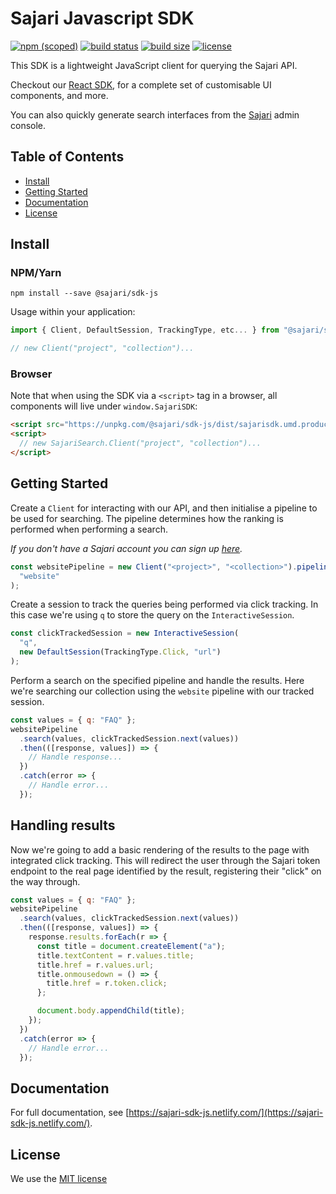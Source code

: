 # Sajari Javascript SDK

[![npm (scoped)](https://img.shields.io/npm/v/@sajari/sdk-js.svg?style=flat-square)](https://www.npmjs.com/package/@sajari/sdk-js)
[![build status](https://img.shields.io/travis/sajari/sajari-sdk-js/master.svg?style=flat-square)](https://travis-ci.org/sajari/sajari-sdk-js)
[![build size](https://img.shields.io/bundlephobia/minzip/@sajari/sdk-js.svg)](https://img.shields.io/bundlephobia/minzip/@sajari/sdk-js.svg)
[![license](https://img.shields.io/badge/license-MIT-green.svg?style=flat-square)](./LICENSE)

This SDK is a lightweight JavaScript client for querying the Sajari API.

Checkout our [React SDK](https://www.github.com/sajari/sajari-sdk-react), for a complete set of customisable UI components, and more.

You can also quickly generate search interfaces from the [Sajari](https://www.sajari.com/console) admin console.

## Table of Contents

- [Install](#install)
- [Getting Started](#getting-started)
- [Documentation](#documentation)
- [License](#license)

## Install

### NPM/Yarn

```shell
npm install --save @sajari/sdk-js
```

Usage within your application:

```javascript
import { Client, DefaultSession, TrackingType, etc... } from "@sajari/sdk-js";

// new Client("project", "collection")...
```

### Browser

Note that when using the SDK via a `<script>` tag in a browser, all components will live under `window.SajariSDK`:

```html
<script src="https://unpkg.com/@sajari/sdk-js/dist/sajarisdk.umd.production.min.js"></script>
<script>
  // new SajariSearch.Client("project", "collection")...
</script>
```

## Getting Started

Create a `Client` for interacting with our API, and then initialise a pipeline to be used for searching. The pipeline determines how the ranking is performed when performing a search.

_If you don't have a Sajari account you can sign up [here](https://www.sajari.com/console/sign-up)._

```javascript
const websitePipeline = new Client("<project>", "<collection>").pipeline(
  "website"
);
```

Create a session to track the queries being performed via click tracking. In this case we're using `q` to store the query on the `InteractiveSession`.

```javascript
const clickTrackedSession = new InteractiveSession(
  "q",
  new DefaultSession(TrackingType.Click, "url")
);
```

Perform a search on the specified pipeline and handle the results. Here we're searching our collection using the `website` pipeline with our tracked session.

```javascript
const values = { q: "FAQ" };
websitePipeline
  .search(values, clickTrackedSession.next(values))
  .then(([response, values]) => {
    // Handle response...
  })
  .catch(error => {
    // Handle error...
  });
```

## Handling results

Now we're going to add a basic rendering of the results to the page with integrated click tracking.
This will redirect the user through the Sajari token endpoint to the real page identified by the result, registering their "click" on the way through.

```javascript
const values = { q: "FAQ" };
websitePipeline
  .search(values, clickTrackedSession.next(values))
  .then(([response, values]) => {
    response.results.forEach(r => {
      const title = document.createElement("a");
      title.textContent = r.values.title;
      title.href = r.values.url;
      title.onmousedown = () => {
        title.href = r.token.click;
      };

      document.body.appendChild(title);
    });
  })
  .catch(error => {
    // Handle error...
  });
```

## Documentation

For full documentation, see [https://sajari-sdk-js.netlify.com/](https://sajari-sdk-js.netlify.com/).

## License

We use the [MIT license](./LICENSE)
